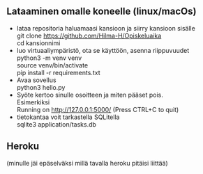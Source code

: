 ## Lataaminen omalle koneelle (linux/macOs)
- lataa repositoria haluamaasi kansioon ja siirry kansioon sisälle  
    git clone https://github.com/Hilma-H/Opiskeluaika  
    cd kansionnimi
- luo virtuaaliympäristö, ota se käyttöön, asenna riippuvuudet  
    python3 -m venv venv  
    source venv/bin/activate  
    pip install -r requirements.txt
- Avaa sovellus  
    python3 hello.py
- Syöte kertoo sinulle osoitteen ja miten pääset pois.  
  Esimerkiksi  
    Running on http://127.0.0.1:5000/ (Press CTRL+C to quit)
- tietokantaa voit tarkastella SQLitella  
    sqlite3 application/tasks.db

## Heroku
(minulle jäi epäselväksi millä tavalla heroku pitäisi liittää)


